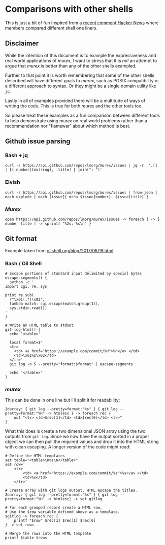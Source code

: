 # Comparisons with other shells

This is just a bit of fun inspired from a [recent comment Hacker News](https://news.ycombinator.com/item?id=14700307)
where members compared different shell one liners.

## Disclaimer

While the intention of this document is to example the expressiveness
and real world applications of _murex_, I want to stress that it is _not_
an attempt to argue that _murex_ is better than any of the other shells
exampled.

Further to that point it is worth remembering that some of the other
shells described will have different goals to _murex_, such as POSIX
compatibility or a different approach to syntax. Or they might be a
single domain utility like `jq`.

Lastly in all of examples provided there will be a multitude of ways of
writing the code. This is true for both _murex_ and the other tools too.

So please treat these examples as a fun comparison between different
tools to help demonstrate using _murex_ on real world problems rather
than a recommendation nor "flamewar" about which method is best.

## Github issue parsing

### Bash + jq

    curl -s https://api.github.com/repos/lmorg/murex/issues | jq -r  '.[] | [(.number|tostring), .title] | join(": ")'

### Elvish

    curl -s https://api.github.com/repos/lmorg/murex/issues | from-json | each explode | each [issue]{ echo $issue[number]: $issue[title] }

### _Murex_

    open https://api.github.com/repos/lmorg/murex/issues -> foreach { -> [ number title ] -> sprintf "%2s: %s\n" }

## Git format

Example taken from [oilshell.org/blog/2017/09/19.html](http://www.oilshell.org/blog/2017/09/19.html)

### Bash / Oil Shell

    # Escape portions of standard input delimited by special bytes
    escape-segments() {
      python -c '
    import cgi, re, sys

    print re.sub(
      r"\x01(.*)\x02",
      lambda match: cgi.escape(match.group(1)),
      sys.stdin.read())
    '
    }

    # Write an HTML table to stdout
    git-log-html() {
      echo '<table>'

      local format=$'
      <tr>
        <td> <a href="https://example.com/commit/%H">%h</a> </td>
        <td>\x01%s\x02</td>
      </tr>'
      git log -n 5 --pretty="format:$format" | escape-segments

      echo '</table>'
    }

### _murex_

This can be done in one line but I'll split it for readability:

    2darray: { git log --pretty=format:"%s" } { git log --pretty=format:"%H" -> htmlesc } -> foreach rec {
        out "<tr> <td>$rec[1]</td> <td>$rec[0]</td> <tr>"
    }

What this does is create a two dimensional JSON array using the two
outputs from `git log`. Since we now have the output sorted in a proper
object we can then pull the required values and drop it into the HTML
string with clean escaping. A longer version of the code might read:

    # Define the HTML templates
    set table="<table>\n%s\n</table>"
    set row='
        <tr>
            <td> <a href="https://example.com/commit/%s">%s</a> </td>
            <td>%s</td>
        </tr>'

    # Create array with git logs output. HTML escape the titles.
    2darray: { git log --pretty=format:"%s" } { git log --pretty=format:"%H" -> htmlesc} -> set gitlog

    # For each grouped record create a HTML row.
    # Use the $row variable defined above as a template.
    $gitlog -> foreach rec {
        printf "$row" $rec[1] $rec[1] $rec[0]
    } -> set rows

    # Merge the rows into the HTML template
    printf $table $rows
